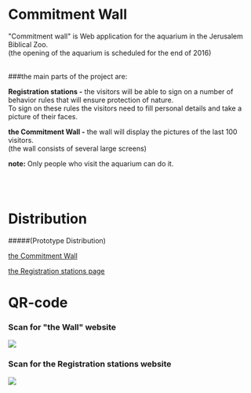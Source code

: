 # Commitment Wall

"Commitment wall" is Web application for the aquarium in the Jerusalem Biblical Zoo. <br/>
(the opening of the aquarium is scheduled for the end of 2016)
<br/><br/>

###the main parts of the project are:

<b>Registration stations -</b> the visitors will be able to sign on a number of behavior rules that will ensure protection of nature.
<br/>To sign on these rules the visitors need to fill personal details and take a picture of their faces.

<b>the Commitment Wall -</b> the wall will display the pictures of the last 100 visitors.
<br/>(the wall consists of several large screens)

<b>note:</b> Only people who visit the aquarium can do it.


<br/><br/>
# Distribution 
#####(Prototype Distribution)

[the Commitment Wall](http://matan.coolpage.biz/templates/theWall.html)

[the Registration stations page](http://matan.coolpage.biz/templates)


# QR-code

### Scan for "the Wall" website 
![](https://cloud.githubusercontent.com/assets/11423686/12530000/f16cc70a-c1d6-11e5-99bd-81ea64cb65b1.png)

### Scan for the Registration stations website 
![](https://cloud.githubusercontent.com/assets/11423686/12530017/eaf58596-c1d7-11e5-9d21-75ab743b0f07.png)
